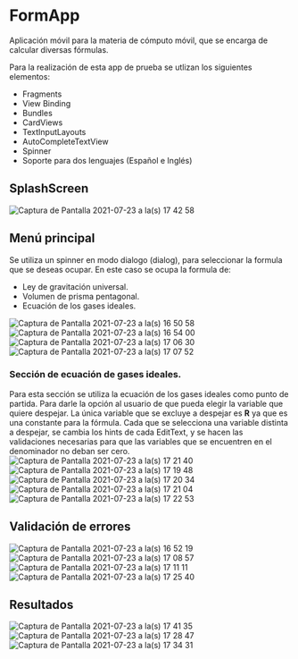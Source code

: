 # FormApp

Aplicación móvil para la materia de cómputo móvil, que se encarga de calcular diversas fórmulas.

Para la realización de esta app de prueba se utlizan los siguientes elementos:
- Fragments
- View Binding
- Bundles
- CardViews
- TextInputLayouts
- AutoCompleteTextView
- Spinner
- Soporte para dos lenguajes (Español e Inglés)

## SplashScreen

![Captura de Pantalla 2021-07-23 a la(s) 17 42 58](https://user-images.githubusercontent.com/21089847/126848069-acd587cf-a76d-473b-9211-66c007ece4cd.png)


## Menú principal
  
Se utiliza un spinner en modo dialogo (dialog), para seleccionar la formula que se deseas ocupar. En este caso se ocupa la formula de:
* Ley de gravitación universal.
* Volumen de prisma pentagonal.
* Ecuación de los gases ideales.  

![Captura de Pantalla 2021-07-23 a la(s) 16 50 58](https://user-images.githubusercontent.com/21089847/126844945-b9e0bba9-8aa3-4d5c-ac72-d03fbefb84d9.png)
![Captura de Pantalla 2021-07-23 a la(s) 16 54 00](https://user-images.githubusercontent.com/21089847/126845218-95acdf9c-973e-455a-8127-a125a40a8c3c.png)
![Captura de Pantalla 2021-07-23 a la(s) 17 06 30](https://user-images.githubusercontent.com/21089847/126845948-28dc5095-2383-4a86-bdb3-326be7e2645e.png)
![Captura de Pantalla 2021-07-23 a la(s) 17 07 52](https://user-images.githubusercontent.com/21089847/126846005-1d04f358-15ac-403a-8b7d-986d52fd4562.png)

### Sección de ecuación de gases ideales.

Para esta sección se utiliza la ecuación de los gases ideales como punto de partida. Para darle la opción al usuario de que pueda elegir la variable
que quiere despejar. La única variable que se excluye a despejar es <b>R</b> ya que es una constante para la fórmula.
Cada que se selecciona una variable distinta a despejar, se cambia los hints de cada EditText, y se hacen las validaciones necesarias para que las 
variables que se encuentren en el denominador no deban ser cero.  
![Captura de Pantalla 2021-07-23 a la(s) 17 21 40](https://user-images.githubusercontent.com/21089847/126846878-861a16f2-2e27-462a-aa03-ad1b18acb7f6.png)
![Captura de Pantalla 2021-07-23 a la(s) 17 19 48](https://user-images.githubusercontent.com/21089847/126846761-50ec4025-4770-414a-bb7a-4f83f4e386a4.png)
![Captura de Pantalla 2021-07-23 a la(s) 17 20 34](https://user-images.githubusercontent.com/21089847/126846824-ebe639f5-dbdd-48ea-aa00-30d4a97e18b6.png)
![Captura de Pantalla 2021-07-23 a la(s) 17 21 04](https://user-images.githubusercontent.com/21089847/126846857-911a6cc3-510f-4851-8f12-ae0a0036de27.png)
![Captura de Pantalla 2021-07-23 a la(s) 17 22 53](https://user-images.githubusercontent.com/21089847/126846934-bca00b3c-91fa-4088-8654-69da3d656b46.png)


## Validación de errores
  
![Captura de Pantalla 2021-07-23 a la(s) 16 52 19](https://user-images.githubusercontent.com/21089847/126845039-558e3e98-4ae3-4cb7-aac5-2e5322333819.png)
![Captura de Pantalla 2021-07-23 a la(s) 17 08 57](https://user-images.githubusercontent.com/21089847/126846101-3012ea18-9c8f-4c74-ad22-f12f2b2b8702.png)
![Captura de Pantalla 2021-07-23 a la(s) 17 11 11](https://user-images.githubusercontent.com/21089847/126846242-e448b59c-d560-45d8-aec1-420b4c645bd7.png)
![Captura de Pantalla 2021-07-23 a la(s) 17 25 40](https://user-images.githubusercontent.com/21089847/126847130-1900b088-2a8c-456f-a67f-eb64ceda2f04.png)

## Resultados
  
![Captura de Pantalla 2021-07-23 a la(s) 17 41 35](https://user-images.githubusercontent.com/21089847/126848012-c44a859f-7d2b-4cd7-a073-d091b8451a6f.png)
![Captura de Pantalla 2021-07-23 a la(s) 17 28 47](https://user-images.githubusercontent.com/21089847/126847286-3c5ed2d2-e624-4489-a5ee-f02ee25551da.png)
![Captura de Pantalla 2021-07-23 a la(s) 17 34 31](https://user-images.githubusercontent.com/21089847/126847628-39413402-a0ae-47a7-8767-3d031d2bcadf.png)






